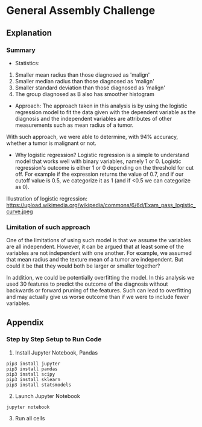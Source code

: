 # General Assembly Challenge

## Explanation
### Summary

- Statistics:
1. Smaller mean radius than those diagnosed as 'malign'
2. Smaller median radius than those diagnosed as 'malign'
3. Smaller standard deviation than those diagnosed as 'malign'
4. The group diagnosed as B also has smoother histogram

- Approach:
The approach taken in this analysis is by using the logistic regression model to fit the data given with the dependent variable as the diagnosis and the independent variables are attributes of other measurements such as mean radius of a tumor.

With such approach, we were able to determine, with 94% accuracy, whether a tumor is malignant or not.

- Why logistic regression?
Logistic regression is a simple to understand model that works well with binary variables, namely 1 or 0. Logistic regression's outcome is either 1 or 0 depending on the threshold for cut off. For example if the expression returns the value of 0.7, and if our cutoff value is 0.5, we categorize it as 1 (and if <0.5 we can categorize as 0).

Illustration of logistic regression:
https://upload.wikimedia.org/wikipedia/commons/6/6d/Exam_pass_logistic_curve.jpeg

### Limitation of such approach

One of the limitations of using such model is that we assume the variables are all independent. However, it can be argued that at least some of the variables are not independent with one another. For example, we assumed that mean radius and the texture mean of a tumor are independent. But could it be that they would both be larger or smaller together?

In addition, we could be potentially overfitting the model. In this analysis we used 30 features to predict the outcome of the diagnosis without backwards or forward pruning of the features. Such can lead to overfitting and may actually give us worse outcome than if we were to include fewer variables.

## Appendix
### Step by Step Setup to Run Code

1. Install Jupyter Notebook, Pandas
```
pip3 install jupyter
pip3 install pandas
pip3 install scipy
pip3 install sklearn
pip3 install statsmodels
```
2. Launch Jupyter Notebook
```
jupyter notebook
```
3. Run all cells
